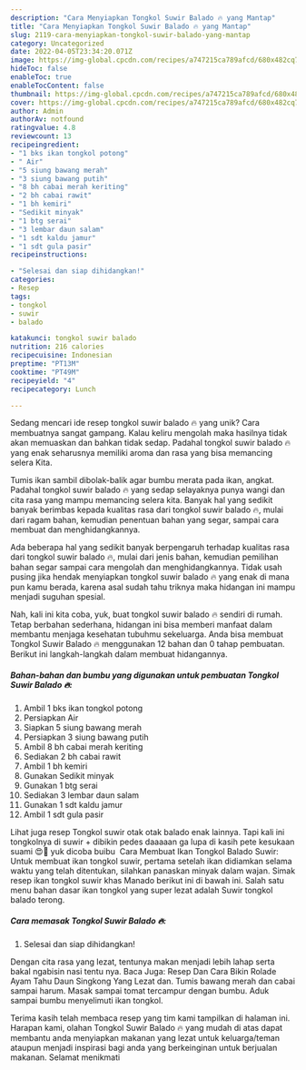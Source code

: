 ```yaml
---
description: "Cara Menyiapkan Tongkol Suwir Balado 🔥 yang Mantap"
title: "Cara Menyiapkan Tongkol Suwir Balado 🔥 yang Mantap"
slug: 2119-cara-menyiapkan-tongkol-suwir-balado-yang-mantap
category: Uncategorized
date: 2022-04-05T23:34:20.071Z
image: https://img-global.cpcdn.com/recipes/a747215ca789afcd/680x482cq70/tongkol-suwir-balado-foto-resep-utama.jpg
hideToc: false
enableToc: true
enableTocContent: false
thumbnail: https://img-global.cpcdn.com/recipes/a747215ca789afcd/680x482cq70/tongkol-suwir-balado-foto-resep-utama.jpg
cover: https://img-global.cpcdn.com/recipes/a747215ca789afcd/680x482cq70/tongkol-suwir-balado-foto-resep-utama.jpg
author: Admin
authorAv: notfound
ratingvalue: 4.8
reviewcount: 13
recipeingredient:
- "1 bks ikan tongkol potong"
- " Air"
- "5 siung bawang merah"
- "3 siung bawang putih"
- "8 bh cabai merah keriting"
- "2 bh cabai rawit"
- "1 bh kemiri"
- "Sedikit minyak"
- "1 btg serai"
- "3 lembar daun salam"
- "1 sdt kaldu jamur"
- "1 sdt gula pasir"
recipeinstructions:

- "Selesai dan siap dihidangkan!"
categories:
- Resep
tags:
- tongkol
- suwir
- balado

katakunci: tongkol suwir balado 
nutrition: 216 calories
recipecuisine: Indonesian
preptime: "PT13M"
cooktime: "PT49M"
recipeyield: "4"
recipecategory: Lunch

---
```





Sedang mencari ide resep tongkol suwir balado 🔥 yang unik? Cara membuatnya sangat gampang. Kalau keliru mengolah maka hasilnya tidak akan memuaskan dan bahkan tidak sedap. Padahal tongkol suwir balado 🔥 yang enak seharusnya memiliki aroma dan rasa yang bisa memancing selera Kita.





Tumis ikan sambil dibolak-balik agar bumbu merata pada ikan, angkat. Padahal tongkol suwir balado 🔥 yang sedap selayaknya punya wangi dan cita rasa yang mampu memancing selera kita. Banyak hal yang sedikit banyak berimbas kepada kualitas rasa dari tongkol suwir balado 🔥, mulai dari ragam bahan, kemudian penentuan bahan yang segar, sampai cara membuat dan menghidangkannya.

Ada beberapa hal yang sedikit banyak berpengaruh terhadap kualitas rasa dari tongkol suwir balado 🔥, mulai dari jenis bahan, kemudian pemilihan bahan segar sampai cara mengolah dan menghidangkannya. Tidak usah pusing jika hendak menyiapkan tongkol suwir balado 🔥 yang enak di mana pun kamu berada, karena asal sudah tahu triknya maka hidangan ini mampu menjadi suguhan spesial.






Nah, kali ini kita coba, yuk, buat tongkol suwir balado 🔥 sendiri di rumah. Tetap berbahan sederhana, hidangan ini bisa memberi manfaat dalam membantu menjaga kesehatan tubuhmu sekeluarga. Anda bisa membuat Tongkol Suwir Balado 🔥 menggunakan 12 bahan dan 0 tahap pembuatan. Berikut ini langkah-langkah dalam membuat hidangannya.

<!--inarticleads1-->

##### Bahan-bahan dan bumbu yang digunakan untuk pembuatan Tongkol Suwir Balado 🔥:

1. Ambil 1 bks ikan tongkol potong
1. Persiapkan  Air
1. Siapkan 5 siung bawang merah
1. Persiapkan 3 siung bawang putih
1. Ambil 8 bh cabai merah keriting
1. Sediakan 2 bh cabai rawit
1. Ambil 1 bh kemiri
1. Gunakan Sedikit minyak
1. Gunakan 1 btg serai
1. Sediakan 3 lembar daun salam
1. Gunakan 1 sdt kaldu jamur
1. Ambil 1 sdt gula pasir


Lihat juga resep Tongkol suwir otak otak balado enak lainnya. Tapi kali ini tongkolnya di suwir + dibikin pedes daaaaan ga lupa di kasih pete kesukaan suami 😍🤤 yuk dicoba buibu ️ Cara Membuat Ikan Tongkol Balado Suwir: Untuk membuat ikan tongkol suwir, pertama setelah ikan didiamkan selama waktu yang telah ditentukan, silahkan panaskan minyak dalam wajan. Simak resep ikan tongkol suwir khas Manado berikut ini di bawah ini. Salah satu menu bahan dasar ikan tongkol yang super lezat adalah Suwir tongkol balado terong. 

<!--inarticleads2-->

##### Cara memasak Tongkol Suwir Balado 🔥:


1. Selesai dan siap dihidangkan!

Dengan cita rasa yang lezat, tentunya makan menjadi lebih lahap serta bakal ngabisin nasi tentu nya. Baca Juga: Resep Dan Cara Bikin Rolade Ayam Tahu Daun Singkong Yang Lezat dan. Tumis bawang merah dan cabai sampai harum. Masak sampai tomat tercampur dengan bumbu. Aduk sampai bumbu menyelimuti ikan tongkol. 

Terima kasih telah membaca resep yang tim kami tampilkan di halaman ini. Harapan kami, olahan Tongkol Suwir Balado 🔥 yang mudah di atas dapat membantu anda menyiapkan makanan yang lezat untuk keluarga/teman ataupun menjadi inspirasi bagi anda yang berkeinginan untuk berjualan makanan. Selamat menikmati
